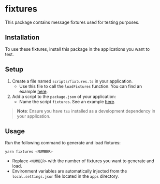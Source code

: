 # fixtures

This package contains message fixtures used for testing purposes.

## Installation

To use these fixtures, install this package in the applications you want to test.

## Setup

1. Create a file named `scripts/fixtures.ts` in your application.
   - Use this file to call the `loadFixtures` function. You can find an example [here]().
2. Add a script to the `package.json` of your application:
   - Name the script `fixtures`. See an example [here]().

> **Note**: Ensure you have `tsx` installed as a development dependency in your application.

## Usage

Run the following command to generate and load fixtures:

```bash
yarn fixtures <NUMBER>
```

- Replace `<NUMBER>` with the number of fixtures you want to generate and load.
- Environment variables are automatically injected from the `local.settings.json` file located in the `apps` directory.
